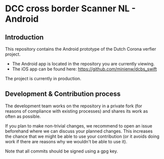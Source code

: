 # DCC cross border Scanner NL - Android

## Introduction
This repository contains the Android prototype of the Dutch Corona verfier project.

* The Android app is located in the repository you are currently viewing.
* The iOS app can be found here: https://github.com/minienw/dcbs_swift

The project is currently in production.   

## Development & Contribution process

The development team works on the repository in a private fork (for reasons of compliance with existing processes) and shares its work as often as possible.

If you plan to make non-trivial changes, we recommend to open an issue beforehand where we can discuss your planned changes.
This increases the chance that we might be able to use your contribution (or it avoids doing work if there are reasons why we wouldn't be able to use it).

Note that all commits should be signed using a gpg key.
